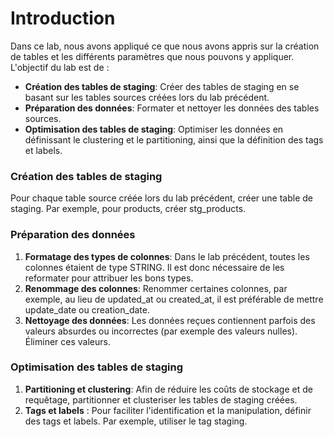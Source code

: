 # Introduction
Dans ce lab, nous avons appliqué ce que nous avons appris sur la création de tables et les différents paramètres que nous pouvons y appliquer. L'objectif du lab est de :
* **Création des tables de staging**: Créer des tables de staging en se basant sur les tables sources créées lors du lab précédent.
* **Préparation des données**: Formater et nettoyer les données des tables sources.
* **Optimisation des tables de staging**: Optimiser les données en définissant le clustering et le partitioning, ainsi que la définition des tags et labels.

### Création des tables de staging
Pour chaque table source créée lors du lab précédent, créer une table de staging. Par exemple, pour products, créer stg_products.
### Préparation des données
1. **Formatage des types de colonnes**: Dans le lab précédent, toutes les colonnes étaient de type STRING. Il est donc nécessaire de les reformater pour attribuer les bons types.
2. **Renommage des colonnes**: Renommer certaines colonnes, par exemple, au lieu de updated_at ou created_at, il est préférable de mettre update_date ou creation_date.
3. **Nettoyage des données**: Les données reçues contiennent parfois des valeurs absurdes ou incorrectes (par exemple des valeurs nulles). Éliminer ces valeurs.
### Optimisation des tables de staging
1. **Partitioning et clustering**: Afin de réduire les coûts de stockage et de requêtage, partitionner et clusteriser les tables de staging créées.
2. **Tags et labels** : Pour faciliter l'identification et la manipulation, définir des tags et labels. Par exemple, utiliser le tag staging.
